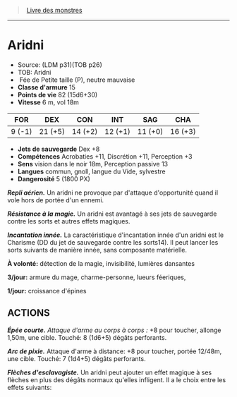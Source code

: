 ﻿> [Livre des monstres](tome_of_beasts.md)

---

# Aridni

- Source: (LDM p31)(TOB p26)
- TOB: Aridni
-  Fée de Petite taille (P), neutre mauvaise
- **Classe d'armure** 15
- **Points de vie** 82 (15d6+30)
- **Vitesse** 6 m, vol 18m

|FOR|DEX|CON|INT|SAG|CHA|
|---|---|---|---|---|---|
|9 (-1)|21 (+5)|14 (+2)|12 (+1)|11 (+0)|16 (+3)|

- **Jets de sauvegarde** Dex +8
- **Compétences** Acrobaties +11, Discrétion +11, Perception +3
- **Sens** vision dans le noir 18m, Perception passive 13
- **Langues** commun, gnoll, langue du Vide, sylvestre
- **Dangerosité** 5 (1800 PX)

**_Repli aérien._** Un aridni ne provoque par d'attaque d'opportunité quand il vole hors de portée d'un ennemi.

**_Résistance à la magie._** Un aridni est avantagé à ses jets de sauvegarde contre les sorts et autres effets magiques.

**_Incantation innée._** La caractéristique d'incantation innée d'un aridni est le Charisme (DD du jet de sauvegarde contre les sorts14). Il peut lancer les sorts suivants de manière innée, sans composante matérielle.

**À volonté:** détection de la magie, invisibilité, lumières dansantes

**3/jour:** armure du mage, charme-personne, lueurs féeriques,

**1/jour:** croissance d'épines

## ACTIONS

**_Épée courte._** _Attaque d'arme au corps à corps :_ +8 pour toucher, allonge 1,50m, une cible. Touché: 8 (1d6+5) dégâts perforants.

**_Arc de pixie._** Attaque d'arme à distance: +8 pour toucher, portée 12/48m, une cible. Touché: 7 (1d4+5) dégâts perforants.

**_Flèches d'esclavagiste._** Un aridni peut ajouter un effet magique à ses flèches en plus des dégâts normaux qu'elles infligent. Il a le choix entre les effets suivants:

